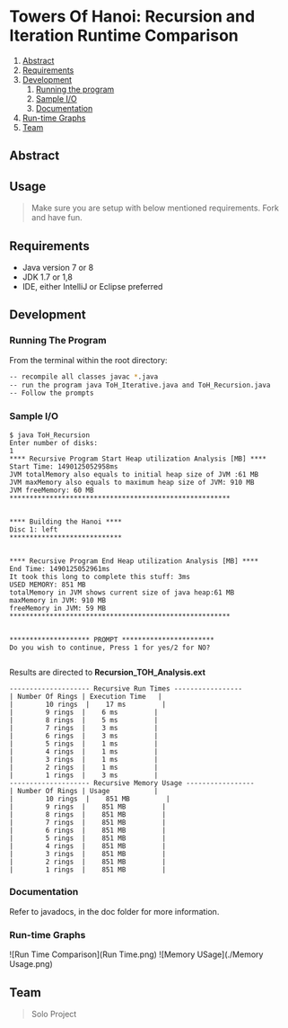 # Towers Of Hanoi: Recursion and Iteration Runtime Comparison

1. [Abstract](#abstract)
1. [Requirements](#requirements)
1. [Development](#development)
    1. [Running the program](#running-program)
    2. [Sample I/O](#samplei/o)
    3. [Documentation](#documentation)
1. [Run-time Graphs](#graphs)
1. [Team](#team)

## Abstract

## Usage

> Make sure you are setup with below mentioned requirements. Fork and have fun.

## Requirements

- Java version 7 or 8
- JDK 1.7 or 1,8
- IDE, either IntelliJ or Eclipse preferred

## Development

### Running The Program

From the terminal within the root directory:

```sh
-- recompile all classes javac *.java
-- run the program java ToH_Iterative.java and ToH_Recursion.java
-- Follow the prompts
```

### Sample I/O

```
$ java ToH_Recursion
Enter number of disks: 
1
**** Recursive Program Start Heap utilization Analysis [MB] ****
Start Time: 1490125052958ms
JVM totalMemory also equals to initial heap size of JVM :61 MB
JVM maxMemory also equals to maximum heap size of JVM: 910 MB
JVM freeMemory: 60 MB
*******************************************************


**** Building the Hanoi ****
Disc 1: left
****************************


**** Recursive Program End Heap utilization Analysis [MB] ****
End Time: 1490125052961ms
It took this long to complete this stuff: 3ms
USED MEMORY: 851 MB
totalMemory in JVM shows current size of java heap:61 MB
maxMemory in JVM: 910 MB
freeMemory in JVM: 59 MB
*******************************************************


******************** PROMPT ***********************
Do you wish to continue, Press 1 for yes/2 for NO? 


```

Results are directed to **Recursion_TOH_Analysis.ext** 

```
-------------------- Recursive Run Times -----------------
| Number Of Rings | Execution Time   |
|        10 rings  |    17 ms         |
|        9 rings  |    6 ms         |
|        8 rings  |    5 ms         |
|        7 rings  |    3 ms         |
|        6 rings  |    3 ms         |
|        5 rings  |    1 ms         |
|        4 rings  |    1 ms         |
|        3 rings  |    1 ms         |
|        2 rings  |    1 ms         |
|        1 rings  |    3 ms         |
-------------------- Recursive Memory Usage -----------------
| Number Of Rings | Usage           |
|        10 rings  |    851 MB         |
|        9 rings  |    851 MB         |
|        8 rings  |    851 MB         |
|        7 rings  |    851 MB         |
|        6 rings  |    851 MB         |
|        5 rings  |    851 MB         |
|        4 rings  |    851 MB         |
|        3 rings  |    851 MB         |
|        2 rings  |    851 MB         |
|        1 rings  |    851 MB         |
```

### Documentation

Refer to javadocs, in the doc folder for more information.

### Run-time Graphs

![Run Time Comparison](Run Time.png)
![Memory USage](./Memory Usage.png)

## Team

> Solo Project



